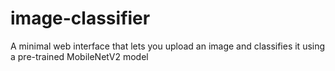 # image-classifier
A minimal web interface that lets you upload an image and classifies it using a pre-trained MobileNetV2 model
